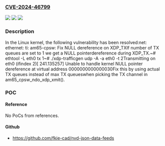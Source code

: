 ### [CVE-2024-46799](https://cve.mitre.org/cgi-bin/cvename.cgi?name=CVE-2024-46799)
![](https://img.shields.io/static/v1?label=Product&message=Linux&color=blue)
![](https://img.shields.io/static/v1?label=Version&message=8acacc40f733%3C%202e7189d2b1de%20&color=brighgreen)
![](https://img.shields.io/static/v1?label=Vulnerability&message=n%2Fa&color=brighgreen)

### Description

In the Linux kernel, the following vulnerability has been resolved:net: ethernet: ti: am65-cpsw: Fix NULL dereference on XDP_TXIf number of TX queues are set to 1 we get a NULL pointerdereference during XDP_TX.~# ethtool -L eth0 tx 1~# ./xdp-trafficgen udp -A <ipv6-src> -a <ipv6-dst> eth0 -t 2Transmitting on eth0 (ifindex 2)[  241.135257] Unable to handle kernel NULL pointer dereference at virtual address 0000000000000030Fix this by using actual TX queues instead of max TX queueswhen picking the TX channel in am65_cpsw_ndo_xdp_xmit().

### POC

#### Reference
No PoCs from references.

#### Github
- https://github.com/fkie-cad/nvd-json-data-feeds

